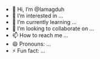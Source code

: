 - 👋 Hi, I’m @Iamagduh
- 👀 I’m interested in ...
- 🌱 I’m currently learning ...
- 💞️ I’m looking to collaborate on ...
- 📫 How to reach me ...
- 😄 Pronouns: ...
- ⚡ Fun fact: ...

<!---
Iamagduh/Iamagduh is a ✨ special ✨ repository because its `README.md` (this file) appears on your GitHub profile.
You can click the Preview link to take a look at your changes.
--->
